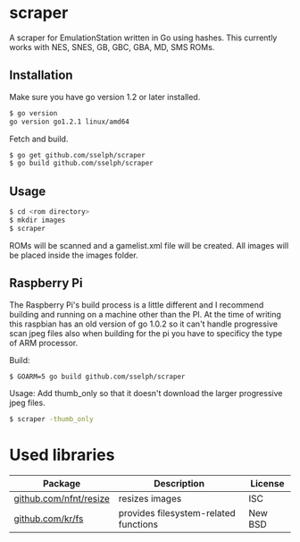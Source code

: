 scraper
=======

A scraper for EmulationStation written in Go using hashes.
This currently works with NES, SNES, GB, GBC, GBA, MD, SMS ROMs.

Installation
------------

Make sure you have go version 1.2 or later installed.

```bash
$ go version
go version go1.2.1 linux/amd64
```

Fetch and build.

```bash
$ go get github.com/sselph/scraper
$ go build github.com/sselph/scraper
```

Usage
-----

```bash
$ cd <rom directory>
$ mkdir images
$ scraper
```

ROMs will be scanned and a gamelist.xml file will be created. All images will be placed inside the images folder.

Raspberry Pi
------------
The Raspberry Pi's build process is a little different and I recommend building and running on a machine other than the PI. At the time of writing this raspbian has an old version of go 1.0.2 so it can't handle progressive scan jpeg files also when building for the pi you have to specificy the type of ARM processor.

Build:

```bash
$ GOARM=5 go build github.com/sselph/scraper
```

Usage:
Add thumb_only so that it doesn't download the larger progressive jpeg files.

```bash
$ scraper -thumb_only
```

Used libraries
==============

| Package | Description | License |
| --- | --- | --- |
| [github.com/nfnt/resize](https://github.com/nfnt/resize) | resizes images | ISC |
| [github.com/kr/fs](https://github.com/kr/fs) | provides filesystem-related functions | New BSD |
